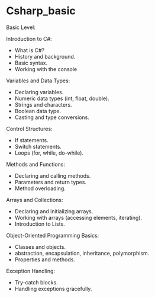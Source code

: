 # Csharp_basic

Basic Level:

Introduction to C#:
  - What is C#?
  - History and background.
  - Basic syntax.
  - Working with the console

Variables and Data Types:
  - Declaring variables.
  - Numeric data types (int, float, double).
  - Strings and characters.
  - Boolean data type.
  - Casting and type conversions.

Control Structures:
  - If statements.
  - Switch statements.
  - Loops (for, while, do-while).

Methods and Functions:
  - Declaring and calling methods.
  - Parameters and return types.
  - Method overloading.

Arrays and Collections:
  - Declaring and initializing arrays.
  - Working with arrays (accessing elements, iterating).
  - Introduction to Lists.

Object-Oriented Programming Basics:
  - Classes and objects.
  - abstraction, encapsulation, inheritance, polymorphism.
  - Properties and methods.

Exception Handling:
  - Try-catch blocks.
  - Handling exceptions gracefully.
